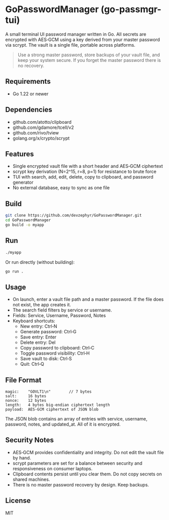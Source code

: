 # GoPasswordManager (go-passmgr-tui)

A small terminal UI password manager written in Go. All secrets are encrypted with AES‑GCM using a key derived from your master password via scrypt. The vault is a single file, portable across platforms.

> Use a strong master password, store backups of your vault file, and keep your system secure. If you forget the master password there is no recovery.


## Requirements

- Go 1.22 or newer

## Dependencies

- github.com/atotto/clipboard
- github.com/gdamore/tcell/v2
- github.com/rivo/tview
- golang.org/x/crypto/scrypt

## Features

- Single encrypted vault file with a short header and AES‑GCM ciphertext
- scrypt key derivation (N=2^15, r=8, p=1) for resistance to brute force
- TUI with search, add, edit, delete, copy to clipboard, and password generator
- No external database, easy to sync as one file


## Build

```bash
git clone https://github.com/devzephyr/GoPasswordManager.git
cd GoPasswordManager
go build -o myapp
```

## Run

```bash
./myapp
```

Or run directly (without building):

```bash
go run .
```


## Usage


- On launch, enter a vault file path and a master password. If the file does not exist, the app creates it.
- The search field filters by service or username.
- Fields: Service, Username, Password, Notes
- Keyboard shortcuts:
  - New entry: Ctrl‑N
  - Generate password: Ctrl‑G
  - Save entry: Enter
  - Delete entry: Del
  - Copy password to clipboard: Ctrl‑C
  - Toggle password visibility: Ctrl‑H
  - Save vault to disk: Ctrl‑S
  - Quit: Ctrl‑Q


## File Format

```
magic:    "GOVLT1\n"        // 7 bytes
salt:     16 bytes
nonce:    12 bytes
length:   4 bytes big‑endian ciphertext length
payload:  AES‑GCM ciphertext of JSON blob
```


The JSON blob contains an array of entries with service, username, password, notes, and updated_at. All of it is encrypted.


## Security Notes


- AES‑GCM provides confidentiality and integrity. Do not edit the vault file by hand.
- scrypt parameters are set for a balance between security and responsiveness on consumer laptops.
- Clipboard contents persist until you clear them. Do not copy secrets on shared machines.
- There is no master password recovery by design. Keep backups.

## License

MIT
